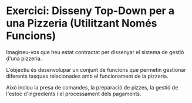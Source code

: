 # Exercici: Disseny Top-Down per a una Pizzeria (Utilitzant Només Funcions)

Imagineu-vos que heu estat contractat per dissenyar el sistema de gestió d'una pizzeria.

L'objectiu és desenvolupar un conjunt de funcions que permetin gestionar diferents tasques relacionades amb el funcionament de la pizzeria. 

Això inclou la presa de comandes, la preparació de pizzes, la gestió de l'estoc d'ingredients i el processament dels pagaments.